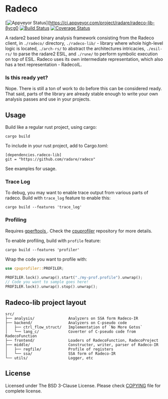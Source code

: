 # Radeco

[![Appveyor Status](https://ci.appveyor.com/api/projects/status/t8dujay25g31sxia?svg=true)](https://ci.appveyor.com/project/radare/radeco-lib-8ycg0
[![Build Status](https://travis-ci.org/radareorg/radeco.svg?branch=master)](https://travis-ci.org/radareorg/radeco)
[![Coverage Status](https://coveralls.io/repos/github/radare/radeco-lib/badge.svg?branch=master)](https://coveralls.io/github/radare/radeco-lib?branch=master)

A radare2 based binary analysis framework consisting from the Radeco client, in `./radeco/` directory, `./radeco-lib/` - library where whole high-level logic is located, `./arch-rs/` to abstract the architectures intricacies, `./esil-rs/` to parse the radare2 ESIL, and `./rune/` to perform symbolic execution on top of ESIL. Radeco uses its own intermediate representation,
which also has a text representation - RadecoIL.

### Is this ready yet?

Nope. There is still a ton of work to do before this can be considered ready.
That said, parts of the library are already stable enough to write your own
analysis passes and use in your projects.

## Usage

Build like a regular rust project, using cargo:

`cargo build`

To include in your rust project, add to Cargo.toml:

```
[dependencies.radeco-lib]
git = "https://github.com/radare/radeco"
```

See examples for usage.

### Trace Log

To debug, you may want to enable trace output from various parts of radeco.
Build with `trace_log` feature to enable this:

`cargo build --features 'trace_log'`


### Profiling

Requires [gperftools ](https://github.com/gperftools/gperftools). Check the
[cpuprofiler](https://github.com/AtheMathmo/cpuprofiler) repository for more details.

To enable profiling, build with `profile` feature:

`cargo build --features 'profiler'`

Wrap the code you want to profile with:

```rust
use cpuprofiler::PROFILER;

PROFILER.lock().unwrap().start("./my-prof.profile").unwrap();
// Code you want to sample goes here!
PROFILER.lock().unwrap().stop().unwrap();
```

## Radeco-lib project layout

```
src/
├── analysis/               Analyzers on SSA form Radeco-IR
├── backend/                Analyzers on C-pseudo code
│   ├── ctrl_flow_struct/   Implementation of `No More Gotos`
│   └── lang_c/             Coverter of C-pseudo code from RadecoFunction
├── frontend/               Loaders of RadecoFunction, RadecoProject
├── middle/                 Constructer, writer, parser of Radeco-IR
│   ├── regfile/            Profile of registers
│   └── ssa/                SSA form of Radeco-IR
└── utils/                  Logger, etc
```

## License
Licensed under The BSD 3-Clause License. Please check [COPYING](https://github.com/radare/radeco-lib/blob/master/COPYING) file for
complete license.
